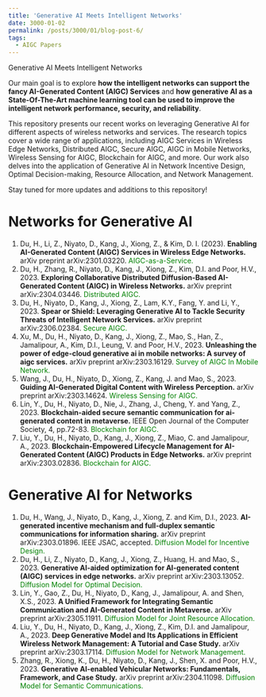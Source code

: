 ```yaml
---
title: 'Generative AI Meets Intelligent Networks'
date: 3000-01-02
permalink: /posts/3000/01/blog-post-6/
tags:
  - AIGC Papers
---
```

Generative AI Meets Intelligent Networks

Our main goal is to explore **how the intelligent networks can support the fancy AI-Generated Content (AIGC) Services** and **how generative AI as a State-Of-The-Art machine learning tool can be used to improve the intelligent network performance, security, and reliability**.

This repository presents our recent works on leveraging Generative AI for different aspects of wireless networks and services. The research topics cover a wide range of applications, including AIGC Services in Wireless Edge Networks, Distributed AIGC, Secure AIGC, AIGC in Mobile Networks, Wireless Sensing for AIGC, Blockchain for AIGC, and more. Our work also delves into the application of Generative AI in Network Incentive Design, Optimal Decision-making, Resource Allocation, and Network Management. 

Stay tuned for more updates and additions to this repository!

Networks for Generative AI
======

1. Du, H., Li, Z., Niyato, D., Kang, J., Xiong, Z., & Kim, D. I. (2023). **Enabling AI-Generated Content (AIGC) Services in Wireless Edge Networks.** arXiv preprint arXiv:2301.03220. <font color=green>AIGC-as-a-Service.</font>
1. Du, H., Zhang, R., Niyato, D., Kang, J., Xiong, Z., Kim, D.I. and Poor, H.V., 2023. **Exploring Collaborative Distributed Diffusion-Based AI-Generated Content (AIGC) in Wireless Networks.** arXiv preprint arXiv:2304.03446. <font color=green>Distributed AIGC.</font>
1. Du, H., Niyato, D., Kang, J., Xiong, Z., Lam, K.Y., Fang, Y. and Li, Y., 2023. **Spear or Shield: Leveraging Generative AI to Tackle Security Threats of Intelligent Network Services.** arXiv preprint arXiv:2306.02384. <font color=green>Secure AIGC.</font>
1. Xu, M., Du, H., Niyato, D., Kang, J., Xiong, Z., Mao, S., Han, Z., Jamalipour, A., Kim, D.I., Leung, V. and Poor, H.V., 2023. **Unleashing the power of edge-cloud generative ai in mobile networks: A survey of aigc services.** arXiv preprint arXiv:2303.16129. <font color=green>Survey of AIGC In Mobile Network.</font>
1. Wang, J., Du, H., Niyato, D., Xiong, Z., Kang, J. and Mao, S., 2023. **Guiding AI-Generated Digital Content with Wireless Perception.** arXiv preprint arXiv:2303.14624. <font color=green>Wireless Sensing for AIGC.</font>
1. Lin, Y., Du, H., Niyato, D., Nie, J., Zhang, J., Cheng, Y. and Yang, Z., 2023. **Blockchain-aided secure semantic communication for ai-generated content in metaverse.** IEEE Open Journal of the Computer Society, 4, pp.72-83. <font color=green>Blockchain for AIGC.</font> 
1. Liu, Y., Du, H., Niyato, D., Kang, J., Xiong, Z., Miao, C. and Jamalipour, A., 2023. **Blockchain-Empowered Lifecycle Management for AI-Generated Content (AIGC) Products in Edge Networks.** arXiv preprint arXiv:2303.02836. <font color=green>Blockchain for AIGC.</font> 

Generative AI for Networks
======

1. Du, H., Wang, J., Niyato, D., Kang, J., Xiong, Z. and Kim, D.I., 2023. **AI-generated incentive mechanism and full-duplex semantic communications for information sharing.** arXiv preprint arXiv:2303.01896. IEEE JSAC, accepted. <font color=green>Diffusion Model for Incentive Design.</font>
1. Du, H., Li, Z., Niyato, D., Kang, J., Xiong, Z., Huang, H. and Mao, S., 2023. **Generative AI-aided optimization for AI-generated content (AIGC) services in edge networks.** arXiv preprint arXiv:2303.13052. <font color=green>Diffusion Model for Optimal Decision.</font>
1. Lin, Y., Gao, Z., Du, H., Niyato, D., Kang, J., Jamalipour, A. and Shen, X.S., 2023. **A Unified Framework for Integrating Semantic Communication and AI-Generated Content in Metaverse.** arXiv preprint arXiv:2305.11911. <font color=green>Diffusion Model for Joint Resource Allocation.</font>
1. Liu, Y., Du, H., Niyato, D., Kang, J., Xiong, Z., Kim, D.I. and Jamalipour, A., 2023. **Deep Generative Model and Its Applications in Efficient Wireless Network Management: A Tutorial and Case Study.** arXiv preprint arXiv:2303.17114. <font color=green>Diffusion Model for Network Management.</font>
1. Zhang, R., Xiong, K., Du, H., Niyato, D., Kang, J., Shen, X. and Poor, H.V., 2023. **Generative AI-enabled Vehicular Networks: Fundamentals, Framework, and Case Study.** arXiv preprint arXiv:2304.11098. <font color=green>Diffusion Model for Semantic Communications.</font>
